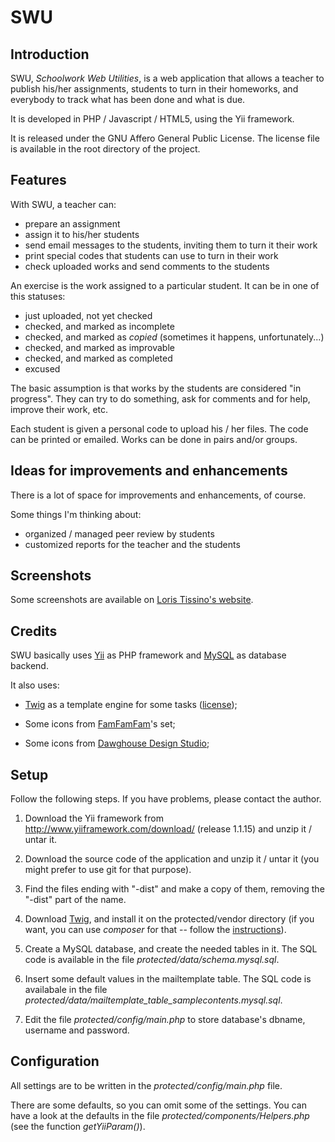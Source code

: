 # SWU

## Introduction

SWU, _Schoolwork Web Utilities_, is a web application that allows a
teacher to publish his/her assignments, students to turn in their
homeworks, and everybody to track what has been done and what is due.

It is developed in PHP / Javascript / HTML5, using the Yii framework.

It is released under the GNU Affero General Public License. The license
file is available in the root directory of the project.

## Features

With SWU, a teacher can:

  * prepare an assignment
  * assign it to his/her students
  * send email messages to the students, inviting them to turn it their work
  * print special codes that students can use to turn in their work
  * check uploaded works and send comments to the students
  
An exercise is the work assigned to a particular student. It can be in one
of this statuses:

  * just uploaded, not yet checked
  * checked, and marked as incomplete
  * checked, and marked as *copied* (sometimes it happens, unfortunately...)
  * checked, and marked as improvable
  * checked, and marked as completed
  * excused

The basic assumption is that works by the students are considered "in progress".
They can try to do something, ask for comments and for help, improve their work, etc.

Each student is given a personal code to upload his / her files. The code can be
printed or emailed. Works can be done in pairs and/or groups.

## Ideas for improvements and enhancements

There is a lot of space for improvements and enhancements, of course.

Some things I'm thinking about:

  * organized / managed peer review by students
  * customized reports for the teacher and the students

## Screenshots

Some screenshots are available on [Loris Tissino's website](http://loris.tissino.it/software/swu).

## Credits

SWU basically uses [Yii](http://www.yiiframework.com/) as PHP framework
and [MySQL](http://www.mysql.com/) as database backend.

It also uses:

  * [Twig](http://twig.sensiolabs.org) as a template engine for some
  tasks ([license](http://twig.sensiolabs.org/license));
  
  * Some icons from [FamFamFam](http://www.famfamfam.com/)'s set;
  
  * Some icons from [Dawghouse Design Studio](http://www.dawghousedesignstudio.com/);

## Setup

Follow the following steps. If you have problems, please contact the 
author.

1. Download the Yii framework from http://www.yiiframework.com/download/
(release 1.1.15) and unzip it / untar it.

2. Download the source code of the application and unzip it / untar it
(you might prefer to use git for that purpose).

3. Find the files ending with "-dist" and make a copy of them, removing
the "-dist" part of the name.

4. Download [Twig](http://twig.sensiolabs.org/doc/intro.html#installation), 
and install it on the protected/vendor directory (if you want, you can 
use _composer_ for that -- follow the 
[instructions](http://twig.sensiolabs.org/doc/installation.html)).

5. Create a MySQL database, and create the needed tables in it. The SQL
code is available in the file _protected/data/schema.mysql.sql_.

6. Insert some default values in the mailtemplate table. The SQL code is
availabale in the file _protected/data/mailtemplate_table_samplecontents.mysql.sql_.

7. Edit the file _protected/config/main.php_ to store database's 
dbname, username and password.

## Configuration

All settings are to be written in the _protected/config/main.php_ file.

There are some defaults, so you can omit some of the settings. You can 
have a look at the defaults in the file _protected/components/Helpers.php_ 
(see the function _getYiiParam()_).


